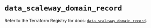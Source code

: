# `data_scaleway_domain_record`

Refer to the Terraform Registry for docs: [`data_scaleway_domain_record`](https://registry.terraform.io/providers/scaleway/scaleway/2.59.0/docs/data-sources/domain_record).
